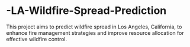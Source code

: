 # -LA-Wildfire-Spread-Prediction
This project aims to predict wildfire spread in Los Angeles, California, to enhance fire management strategies and improve resource allocation for effective wildfire control.
